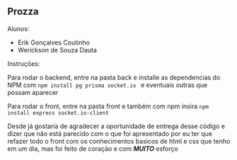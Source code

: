 ## Prozza

Alunos:
- Erik Gonçalves Coutinho
- Werickson de Souza Dauta

Instruções:

Para rodar o backend, entre na pasta back e installe as dependencias do NPM com ```npm install pg prisma socket.io ``` e eventuais outras que possam aparecer

Para rodar o front, entre na pasta front e também com npm insira ```npm install express socket.io-client``` 

Desde já gostaria de agradecer a oportunidade de entrega desse código e dizer que não está parecido com o que foi apresentado por eu ter que refazer todo o front com os conhecimentos basicos de html e css que tenho em um dia, mas foi feito de coração e com ***MUITO*** esforço